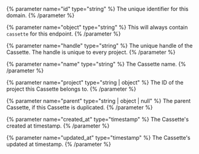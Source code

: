 {% parameter name="id" type="string" %}
The unique identifier for this domain.
{% /parameter %}

{% parameter name="object" type="string" %}
This will always contain `cassette` for this endpoint.
{% /parameter %}

{% parameter name="handle" type="string" %}
The unique handle of the Cassette. The handle is unique to every project.
{% /parameter %}

{% parameter name="name" type="string" %}
The Cassette name.
{% /parameter %}

{% parameter name="project" type="string | object" %}
The ID of the project this Cassette belongs to.
{% /parameter %}

{% parameter name="parent" type="string | object | null" %}
The parent Cassette, if this Cassette is duplicated.
{% /parameter %}

{% parameter name="created_at" type="timestamp" %}
The Cassette's created at timestamp.
{% /parameter %}

{% parameter name="updated_at" type="timestamp" %}
The Cassette's updated at timestamp.
{% /parameter %}
